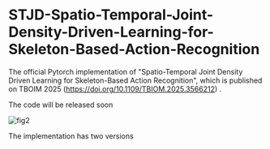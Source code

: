 # STJD-Spatio-Temporal-Joint-Density-Driven-Learning-for-Skeleton-Based-Action-Recognition
The official Pytorch implementation of "Spatio-Temporal Joint Density Driven Learning for Skeleton-Based Action Recognition", which is published on TBOIM 2025 (https://doi.org/10.1109/TBIOM.2025.3566212) . 


The code will be released soon

![fig2](https://github.com/user-attachments/assets/c7d5b9fd-c032-41be-9708-4cab6110e389)

The implementation has two versions
